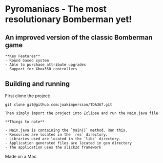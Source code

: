 # Pyromaniacs - The most resolutionary Bomberman yet!

## An improved version of the classic Bomberman game

    **Key Features**
    - Round based system
    - Able to purchase attribute upgrades
    - Support for Xbox360 controllers

## Building and running

First clone the project:

    git clone git@github.com:joakimpersson/TDA367.git

    Then simply import the project into Eclipse and run the Main.java file

    **Things to note**

    - Main.java is containing the `main()` method. Run this.
    - Resources are located in the `res` directory.
    - Libraries used are located in the `libs` directory.
    - Application generated files are located in gen directory
    - The application uses the slick2d framework


Made on a Mac.